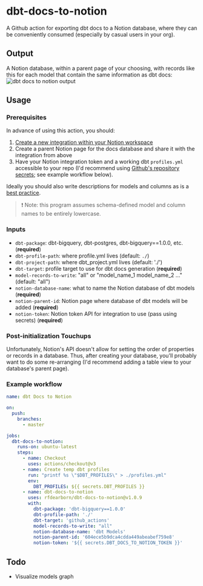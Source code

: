 # dbt-docs-to-notion

A Github action for exporting dbt docs to a Notion database, where they can be conveniently consumed (especially by casual users in your org).

## Output

A Notion database, within a parent page of your choosing, with records like this for each model that contain the same information as dbt docs:
![dbt docs to notion output](https://i.imgur.com/Y1EWj9l.png)

## Usage

### Prerequisites

In advance of using this action, you should:

1. [Create a new integration within your Notion workspace](https://www.notion.so/my-integrations)
2. Create a parent Notion page for the docs database and share it with the integration from above
3. Have your Notion integration token and a working dbt `profiles.yml` accessible to your repo (I'd recommend using [Github's repository secrets](https://docs.github.com/en/actions/security-guides/encrypted-secrets); see example workflow below).

Ideally you should also write descriptions for models and columns as is a [best practice](https://docs.getdbt.com/docs/building-a-dbt-project/documentation#adding-descriptions-to-your-project).

> ❗️ Note: this program assumes schema-defined model and column names to be entirely lowercase.

### Inputs

- `dbt-package`: dbt-bigquery, dbt-postgres, dbt-bigquery==1.0.0, etc. (**required**)
- `dbt-profile-path`: where profile.yml lives (default: `./`)
- `dbt-project-path`: where dbt_project.yml lives (default: './')
- `dbt-target`: profile target to use for dbt docs generation (**required**)
- `model-records-to-write`: "all" or "model_name_1 model_name_2 ..." (default: "all")
- `notion-database-name`: what to name the Notion database of dbt models (**required**)
- `notion-parent-id`: Notion page where database of dbt models will be added (**required**)
- `notion-token`: Notion token API for integration to use (pass using secrets) (**required**)

### Post-initialization Touchups

Unfortunately, Notion's API doesn't allow for setting the order of properties or records in a database. Thus, after creating your database, you'll probably want to do some re-arranging (I'd recommend adding a table view to your database's parent page).

### Example workflow

```yaml
name: dbt Docs to Notion

on:
  push:
    branches:
      - master

jobs:
  dbt-docs-to-notion:
    runs-on: ubuntu-latest
    steps:
      - name: Checkout
        uses: actions/checkout@v3
      - name: Create temp dbt profiles
        run: "printf %s \"$DBT_PROFILES\" > ./profiles.yml"
        env:
          DBT_PROFILES: ${{ secrets.DBT_PROFILES }}
      - name: dbt-docs-to-notion
        uses: rfdearborn/dbt-docs-to-notion@v1.0.9
        with:
          dbt-package: 'dbt-bigquery==1.0.0'
          dbt-profile-path: './'
          dbt-target: 'github_actions'
          model-records-to-write: "all"
          notion-database-name: 'dbt Models'
          notion-parent-id: '604ece5b9dca4cdda449abeabef759e8'
          notion-token: '${{ secrets.DBT_DOCS_TO_NOTION_TOKEN }}'
```

## Todo

- Visualize models graph
